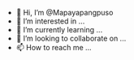 - 👋 Hi, I’m @Mapayapangpuso
- 👀 I’m interested in ...
- 🌱 I’m currently learning ...
- 💞️ I’m looking to collaborate on ...
- 📫 How to reach me ...

<!---
Mapayapangpuso/Mapayapangpuso is a ✨ special ✨ repository because its `README.md` (this file) appears on your GitHub profile.
You can click the Preview link to take a look at your changes.
--->
